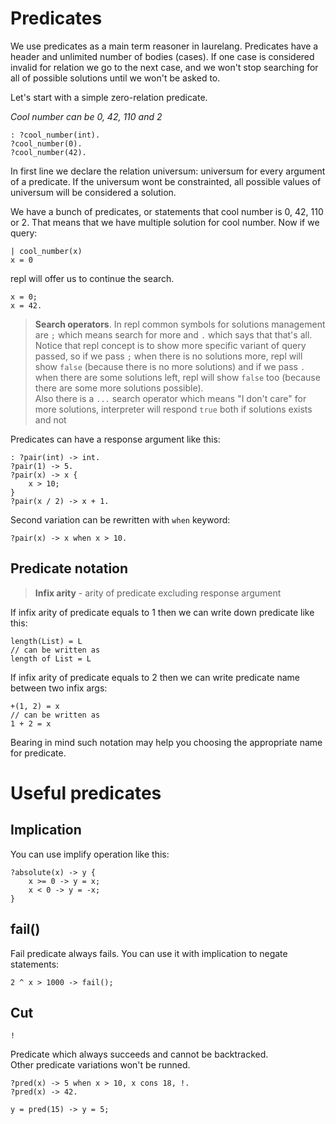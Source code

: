 # Predicates

We use predicates as a main term reasoner in laurelang. Predicates have a header and unlimited number of bodies (cases). If one case is considered invalid for relation we go to the next case, and we won't stop searching for all of possible solutions until we won't be asked to.

Let's start with a simple zero-relation predicate.

*Cool number can be 0, 42, 110 and 2*

```laurelang
: ?cool_number(int).
?cool_number(0).
?cool_number(42).
```

In first line we declare the relation universum: universum for every argument of a predicate. If the universum wont be constrainted, all possible values of universum will be considered a solution.

We have a bunch of predicates, or statements that cool number is 0, 42, 110 or 2. That means that we have multiple solution for cool number. Now if we query:

```laurelang
| cool_number(x)
x = 0
```

repl will offer us to continue the search.

```laurelang
x = 0;
x = 42.
```

> **Search operators**. In repl common symbols for solutions management are `;` which means search for more and `.` which says that that's all. Notice that repl concept is to show more specific variant of query passed, so if we pass `;` when there is no solutions more, repl will show `false` (because there is no more solutions) and if we pass `.` when there are some solutions left, repl will show `false` too (because there are some more solutions possible).  
> Also there is a `...` search operator which means "I don't care" for more solutions, interpreter will respond `true` both if solutions exists and not

Predicates can have a response argument like this:

```laurelang
: ?pair(int) -> int.
?pair(1) -> 5.
?pair(x) -> x {
    x > 10;
}
?pair(x / 2) -> x + 1.
```

Second variation can be rewritten with `when` keyword:

```laurelang
?pair(x) -> x when x > 10.
```

## Predicate notation

> **Infix arity** - arity of predicate excluding response argument

If infix arity of predicate equals to 1 then we can write down predicate like this:
```laurelang
length(List) = L
// can be written as
length of List = L
```

If infix arity of predicate equals to 2 then we can write predicate name between two infix args:
```laurelang
+(1, 2) = x
// can be written as
1 + 2 = x
```

Bearing in mind such notation may help you choosing the appropriate name for predicate.

# Useful predicates


## Implication

You can use implify operation like this:

```laurelang
?absolute(x) -> y {
    x >= 0 -> y = x;
    x < 0 -> y = -x;
}
```

## fail()

Fail predicate always fails. You can use it with implication to negate statements:

```laurelang
2 ^ x > 1000 -> fail();
```

## Cut

```
!
```

Predicate which always succeeds and cannot be backtracked.  
Other predicate variations won't be runned.

```laurelang
?pred(x) -> 5 when x > 10, x cons 18, !.
?pred(x) -> 42.

y = pred(15) -> y = 5;
```